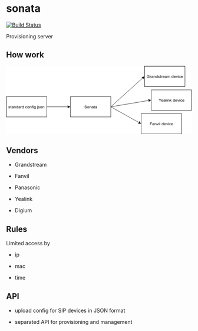 # sonata

[![Build Status](https://travis-ci.org/antirek/sonata.svg?branch=master)](https://travis-ci.org/antirek/sonata)

Provisioning server


## How work

![](images/scheme.png)


## Vendors

- Grandstream

- Fanvil

- Panasonic

- Yealink

- Digium


## Rules

Limited access by

- ip

- mac

- time

## API

- upload config for SIP devices in JSON format

- separated API for provisioning and management
